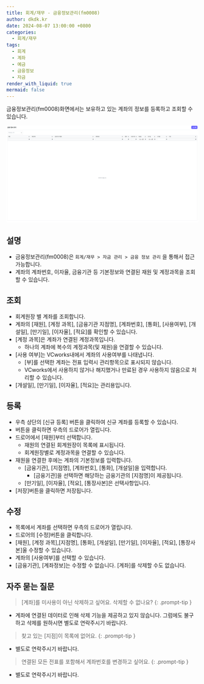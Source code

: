 ```yaml
---
title: 회계/재무 - 금융정보관리(fm0008)
author: dkdk.kr
date: 2024-08-07 13:00:00 +0800
categories:
  - 회계/재무
tags:
  - 회계
  - 계좌
  - 예금
  - 금융정보
  - 자금
render_with_liquid: true
mermaid: false
---
```

금융정보관리(fm0008)화면에서는 보유하고 있는 계좌의 정보를 등록하고 조회할 수 있습니다. 

![](assets/img/Pasted%20image%2020250421155251.png)
## 설명

- 금융정보관리(fm0008)은 `회계/재무 > 자금 관리 > 금융 정보 관리` 을 통해서 접근 가능합니다.
- 계좌의 계좌번호, 이자율, 금융기관 등 기본정보와 연결된 재원 및 계정과목을 조회할 수 있습니다. 

## 조회
- 회계원장 별 계좌를 조회합니다.
- 계좌의 [재원], [계정 과목], [금융기관 지점명], [계좌번호], [통화], [사용여부], [개설일], [만기일], [이자율], [적요]를 확인할 수 있습니다. 
- [계정 과목]은 계좌가 연결된 계정과목입니다.
	- 하나의 계좌에 복수의 계정과목(및 재원)을 연결할 수 있습니다.	
- [사용 여부]는 VCworks내에서 계좌의 사용여부를 나태냅니다. 
	- [부]를 선택한 계좌는 전표 입력시 관리항목으로 표시되지 않습니다.
	- VCworks에서 사용하지 않거나 해지했거나 만료된 경우 사용하지 않음으로 처리할 수 있습니다.
- [개설일], [만기일], [이자율], [적요]는 관리용입니다. 

## 등록
- 우측 상단의 [신규 등록] 버튼을 클릭하여 신규 계좌를 등록할 수 있습니다.
- 버튼을 클릭하면 우측의 드로어가 열립니다. 
- 드로어에서 [재원]부터 선택합니다.
	- 재원의 연결된 회계원장이 목록에 표시됩니다.
	- 회계원장별로 계정과목을 연결할 수 있습니다. 
- 재원을 연결한 후에는 계좌의 기본정보를 입력합니다. 
	- [금융기관], [지점명], [계좌번호], [통화], [개설일]을 입력합니다.
		- [금융기관]을 선택하면 해당하는 금융기관의 [지점명]이 제공됩니다.
	- [만기일], [이자율], [적요], [통장사본]은 선택사항입니다.
- [저장]버튼을 클릭하면 저장됩니다.

## 수정
- 목록에서 계좌를 선택하면 우측의 드로어가 열립니다.
- 드로어의 [수정]버튼을 클릭합니다.
- [재원], [계정 과목],[지점명], [통화], [개설일], [만기일], [이자율], [적요], [통장사본]울 수정할 수 있습니다.
- 계좌의 [사용여부]를 선택할 수 있습니다.
- [금융기관], [계좌정보]는 수정할 수 없습니다. [계좌]를 삭제할 수도 없습니다.

## 자주 묻는 질문

> [계좌]를 미사용이 아닌 삭제하고 싶어요. 삭제할 수 없나요?
{: .prompt-tip }

- 계좌에 연결된 데이터로 인해 삭제 기능을 제공하고 있지 않습니다. 그럼에도 불구하고 삭제를 원하시면 별도로 연락주시기 바랍니다.

> 찾고 있는 [지점]이 목록에 없어요. 
{: .prompt-tip }

- 별도로 연락주시기 바랍니다.

> 연결된 모든 전표를 포함해서 계좌번호를 변경하고 싶어요. 
{: .prompt-tip }

- 별도로 연락주시기 바랍니다.
